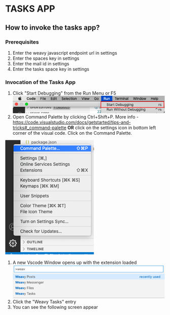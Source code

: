 # TASKS APP

## How to invoke the tasks app?

### Prerequisites
1. Enter the weavy javascript endpoint url in settings
1. Enter the spaces key in settings
1. Enter the mail id in settings
1. Enter the tasks space key in settings

### Invocation of the Tasks App

1. Click "Start Debugging" from the Run Menu or F5  
   ![vscode-start-debugging](../images/vscode-debug.png)
1. Open Command Palette by clicking Ctrl+Shift+P. More info - https://code.visualstudio.com/docs/getstarted/tips-and-tricks#_command-palette **OR** click on the settings icon in bottom left corner of the visual code. Click on the Command Palette.

![settings-vscode](../images/vscode-settings.png)

1. A new Vscode Window opens up with the extension loaded
    ![command](../images/commands.png)
1. Click the "Weavy Tasks" entry
1. You can see the following screen appear
